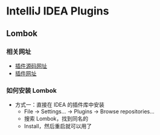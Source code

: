 <!--
* Licensed under MIT (https://github.com/jinyahuan/effective-notebook/blob/master/LICENSE)
* @author JinYahuan
* @since 1.0.0
-->

# IntelliJ IDEA Plugins

## Lombok
### 相关网址
* [插件源码网址](https://github.com/mplushnikov/lombok-intellij-plugin)
* [插件网址](http://plugins.jetbrains.com/plugin/6317-lombok)
### 如何安装 Lombok
* 方式一：直接在 IDEA 的插件库中安装
  * File -> Settings... -> Plugins -> Browse repositories...
  * 搜索 Lombok，找到同名的
  * Install，然后重启就可以用了

